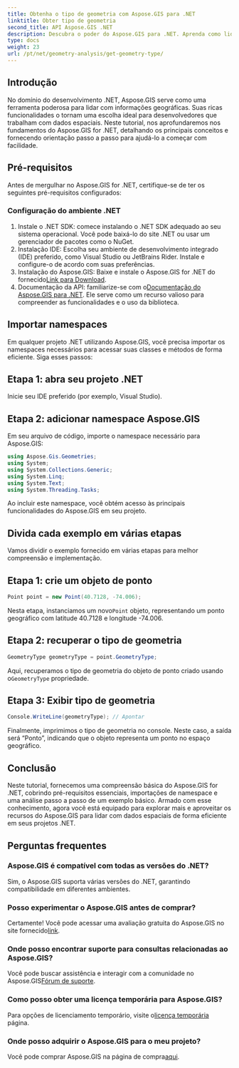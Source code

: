 ```yaml
---
title: Obtenha o tipo de geometria com Aspose.GIS para .NET
linktitle: Obter tipo de geometria
second_title: API Aspose.GIS .NET
description: Descubra o poder do Aspose.GIS para .NET. Aprenda como lidar com dados espaciais de forma eficiente em seus projetos .NET com este tutorial abrangente.
type: docs
weight: 23
url: /pt/net/geometry-analysis/get-geometry-type/
---
```

## Introdução
No domínio do desenvolvimento .NET, Aspose.GIS serve como uma ferramenta poderosa para lidar com informações geográficas. Suas ricas funcionalidades o tornam uma escolha ideal para desenvolvedores que trabalham com dados espaciais. Neste tutorial, nos aprofundaremos nos fundamentos do Aspose.GIS for .NET, detalhando os principais conceitos e fornecendo orientação passo a passo para ajudá-lo a começar com facilidade.
## Pré-requisitos
Antes de mergulhar no Aspose.GIS for .NET, certifique-se de ter os seguintes pré-requisitos configurados:
### Configuração do ambiente .NET
1. Instale o .NET SDK: comece instalando o .NET SDK adequado ao seu sistema operacional. Você pode baixá-lo do site .NET ou usar um gerenciador de pacotes como o NuGet.
2. Instalação IDE: Escolha seu ambiente de desenvolvimento integrado (IDE) preferido, como Visual Studio ou JetBrains Rider. Instale e configure-o de acordo com suas preferências.
3.  Instalação do Aspose.GIS: Baixe e instale o Aspose.GIS for .NET do fornecido[Link para Download](https://releases.aspose.com/gis/net/).
4.  Documentação da API: familiarize-se com o[Documentação do Aspose.GIS para .NET](https://reference.aspose.com/gis/net/). Ele serve como um recurso valioso para compreender as funcionalidades e o uso da biblioteca.

## Importar namespaces
Em qualquer projeto .NET utilizando Aspose.GIS, você precisa importar os namespaces necessários para acessar suas classes e métodos de forma eficiente. Siga esses passos:
## Etapa 1: abra seu projeto .NET
Inicie seu IDE preferido (por exemplo, Visual Studio).
## Etapa 2: adicionar namespace Aspose.GIS
Em seu arquivo de código, importe o namespace necessário para Aspose.GIS:
```csharp
using Aspose.Gis.Geometries;
using System;
using System.Collections.Generic;
using System.Linq;
using System.Text;
using System.Threading.Tasks;
```
Ao incluir este namespace, você obtém acesso às principais funcionalidades do Aspose.GIS em seu projeto.
## Divida cada exemplo em várias etapas
Vamos dividir o exemplo fornecido em várias etapas para melhor compreensão e implementação.
## Etapa 1: crie um objeto de ponto
```csharp
Point point = new Point(40.7128, -74.006);
```
 Nesta etapa, instanciamos um novo`Point` objeto, representando um ponto geográfico com latitude 40.7128 e longitude -74.006.
## Etapa 2: recuperar o tipo de geometria
```csharp
GeometryType geometryType = point.GeometryType;
```
 Aqui, recuperamos o tipo de geometria do objeto de ponto criado usando o`GeometryType` propriedade.
## Etapa 3: Exibir tipo de geometria
```csharp
Console.WriteLine(geometryType); // Apontar
```
Finalmente, imprimimos o tipo de geometria no console. Neste caso, a saída será “Ponto”, indicando que o objeto representa um ponto no espaço geográfico.

## Conclusão
Neste tutorial, fornecemos uma compreensão básica do Aspose.GIS for .NET, cobrindo pré-requisitos essenciais, importações de namespace e uma análise passo a passo de um exemplo básico. Armado com esse conhecimento, agora você está equipado para explorar mais e aproveitar os recursos do Aspose.GIS para lidar com dados espaciais de forma eficiente em seus projetos .NET.
## Perguntas frequentes
### Aspose.GIS é compatível com todas as versões do .NET?
Sim, o Aspose.GIS suporta várias versões do .NET, garantindo compatibilidade em diferentes ambientes.
### Posso experimentar o Aspose.GIS antes de comprar?
 Certamente! Você pode acessar uma avaliação gratuita do Aspose.GIS no site fornecido[link](https://releases.aspose.com/).
### Onde posso encontrar suporte para consultas relacionadas ao Aspose.GIS?
 Você pode buscar assistência e interagir com a comunidade no Aspose.GIS[Fórum de suporte](https://forum.aspose.com/c/gis/33).
### Como posso obter uma licença temporária para Aspose.GIS?
 Para opções de licenciamento temporário, visite o[licença temporária](https://purchase.aspose.com/temporary-license/) página.
### Onde posso adquirir o Aspose.GIS para o meu projeto?
 Você pode comprar Aspose.GIS na página de compra[aqui](https://purchase.aspose.com/buy).